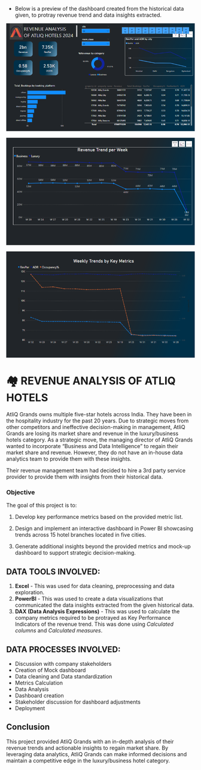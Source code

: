 *  Below is a preview of the dashboard created from the historical data given, to protray revenue trend and data insights extracted.

  ![dashboard_screenshot](https://github.com/Shirlyngit/REVENUE_ANALYSIS_OF_ATLIQ_HOTELS/blob/main/analysis_dashboard/revenue_analysis_screenshot.PNG)
  
  ![screenshot2](https://github.com/Shirlyngit/REVENUE_ANALYSIS_OF_ATLIQ_HOTELS/blob/main/analysis_dashboard/revenue_analysis_page2.PNG)
  
  ![screenshot3](https://github.com/Shirlyngit/REVENUE_ANALYSIS_OF_ATLIQ_HOTELS/blob/main/analysis_dashboard/revenue_analysis_page3.PNG)

 
 
 
 
 # 🏘 REVENUE ANALYSIS OF ATLIQ HOTELS

AtliQ Grands owns multiple five-star hotels across India. 
They have been in the hospitality industry for the past 20 years. Due to strategic moves from other competitors and ineffective decision-making in management, AtliQ Grands are losing its market share and revenue in the luxury/business hotels category. 
As a strategic move, the managing director of AtliQ Grands wanted to incorporate “Business and Data Intelligence” to regain their market share and revenue. However, they do not have an in-house data analytics team to provide them with these insights.

Their revenue management team had decided to hire a 3rd party service provider to provide them with insights from their historical data.

  

### Objective

The goal of this project is to:

1. Develop key performance metrics based on the provided metric list.

2. Design and implement an interactive dashboard in Power BI showcasing trends across 15 hotel branches located in five cities.

3. Generate additional insights beyond the provided metrics and mock-up dashboard to support strategic decision-making.



## DATA TOOLS INVOLVED:

1. **Excel** - This was used for data cleaning, preprocessing and data exploration.
2. **PowerBI** - This was used to create a data visualizations that communicated the data insights extracted from the given historical data.
3. **DAX (Data Analysis Expressions)** - This was used to calculate the company metrics required to be protrayed as Key Performance Indicators of the revenue trend. This was done using *Calculated columns* and *Calculated measures*.


## DATA PROCESSES INVOLVED:
*  Discussion with company stakeholders
*  Creation of Mock dashboard
*   Data cleaning and Data standardization
*   Metrics Calculation
*   Data Analysis
*   Dashboard creation
*   Stakeholder discussion for dashboard adjustments
*   Deployment


## Conclusion

This project provided AtliQ Grands with an in-depth analysis of their revenue trends and actionable insights to regain market share. By leveraging data analytics, AtliQ Grands can make informed decisions and maintain a competitive edge in the luxury/business hotel category.
